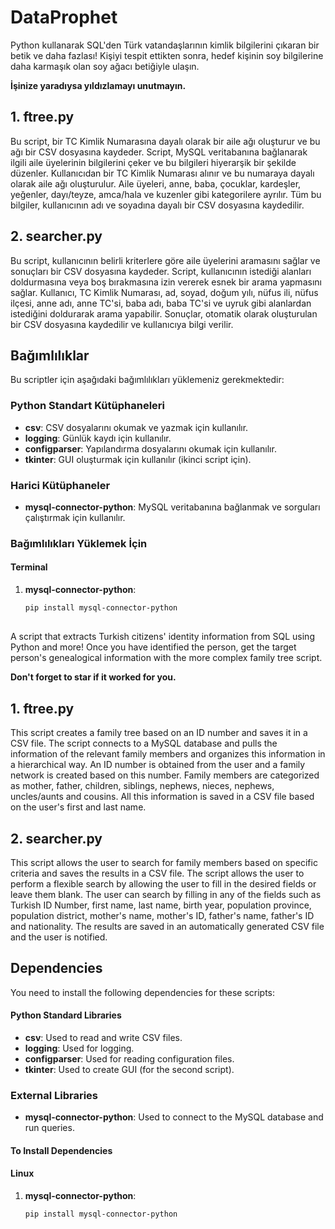 # DataProphet
Python kullanarak SQL'den Türk vatandaşlarının kimlik bilgilerini çıkaran bir betik ve daha fazlası!
Kişiyi tespit ettikten sonra, hedef kişinin soy bilgilerine daha karmaşık olan soy ağacı betiğiyle ulaşın.

**İşinize yaradıysa yıldızlamayı unutmayın.**

## 1. ftree.py

Bu script, bir TC Kimlik Numarasına dayalı olarak bir aile ağı oluşturur ve bu ağı bir CSV dosyasına kaydeder. Script, MySQL veritabanına bağlanarak ilgili aile üyelerinin bilgilerini çeker ve bu bilgileri hiyerarşik bir şekilde düzenler. Kullanıcıdan bir TC Kimlik Numarası alınır ve bu numaraya dayalı olarak aile ağı oluşturulur. Aile üyeleri, anne, baba, çocuklar, kardeşler, yeğenler, dayı/teyze, amca/hala ve kuzenler gibi kategorilere ayrılır. Tüm bu bilgiler, kullanıcının adı ve soyadına dayalı bir CSV dosyasına kaydedilir.

## 2. searcher.py

Bu script, kullanıcının belirli kriterlere göre aile üyelerini aramasını sağlar ve sonuçları bir CSV dosyasına kaydeder. Script, kullanıcının istediği alanları doldurmasına veya boş bırakmasına izin vererek esnek bir arama yapmasını sağlar. Kullanıcı, TC Kimlik Numarası, ad, soyad, doğum yılı, nüfus ili, nüfus ilçesi, anne adı, anne TC'si, baba adı, baba TC'si ve uyruk gibi alanlardan istediğini doldurarak arama yapabilir. Sonuçlar, otomatik olarak oluşturulan bir CSV dosyasına kaydedilir ve kullanıcıya bilgi verilir.

## Bağımlılıklar

Bu scriptler için aşağıdaki bağımlılıkları yüklemeniz gerekmektedir:

### Python Standart Kütüphaneleri
- **csv**: CSV dosyalarını okumak ve yazmak için kullanılır.
- **logging**: Günlük kaydı için kullanılır.
- **configparser**: Yapılandırma dosyalarını okumak için kullanılır.
- **tkinter**: GUI oluşturmak için kullanılır (ikinci script için).

### Harici Kütüphaneler
- **mysql-connector-python**: MySQL veritabanına bağlanmak ve sorguları çalıştırmak için kullanılır.

### Bağımlılıkları Yüklemek İçin

#### Terminal
1. **mysql-connector-python**:
   ```bash
   pip install mysql-connector-python
##
A script that extracts Turkish citizens' identity information from SQL using Python and more!
Once you have identified the person, get the target person's genealogical information with the more complex family tree script.

**Don't forget to star if it worked for you.**

## 1. ftree.py

This script creates a family tree based on an ID number and saves it in a CSV file. The script connects to a MySQL database and pulls the information of the relevant family members and organizes this information in a hierarchical way. An ID number is obtained from the user and a family network is created based on this number. Family members are categorized as mother, father, children, siblings, nephews, nieces, nephews, uncles/aunts and cousins. All this information is saved in a CSV file based on the user's first and last name.

## 2. searcher.py

This script allows the user to search for family members based on specific criteria and saves the results in a CSV file. The script allows the user to perform a flexible search by allowing the user to fill in the desired fields or leave them blank. The user can search by filling in any of the fields such as Turkish ID Number, first name, last name, birth year, population province, population district, mother's name, mother's ID, father's name, father's ID and nationality. The results are saved in an automatically generated CSV file and the user is notified.

## Dependencies

You need to install the following dependencies for these scripts:

#### Python Standard Libraries
- **csv**: Used to read and write CSV files.
- **logging**: Used for logging.
- **configparser**: Used for reading configuration files.
- **tkinter**: Used to create GUI (for the second script).

### External Libraries
- **mysql-connector-python**: Used to connect to the MySQL database and run queries.

#### To Install Dependencies

#### Linux
1. **mysql-connector-python**:
   ```bash
   pip install mysql-connector-python
